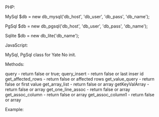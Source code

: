   
PHP:

  MySql
  $db = new db_mysql('db_host', 'db_user', 'db_pass', 'db_name');
  
  PgSql
  $db = new db_pgsql('db_host', 'db_user', 'db_pass', 'db_name');

  Sqlite
  $db = new db_lite('db_name');
  
JavaScript:

  MySql, PgSql class for Yate
  No init.

Methods:

  query - return false or true;
  query_insert - return false or last inser id
  get_affected_rows - return false or affected rows
  get_value_query - return false or first value
  get_array_list - return false or array
  getKeyValArray - return false or array 
  get_one_line_assoc - return false or array 
  get_assoc_column - return false or array
  get_assoc_column1 - return false or array
  
  

Example:
